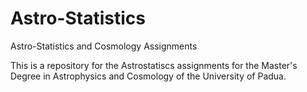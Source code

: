 # Astro-Statistics
Astro-Statistics and Cosmology Assignments 


This is a repository for the Astrostatiscs assignments for the Master's Degree in Astrophysics and Cosmology of the University of Padua.
